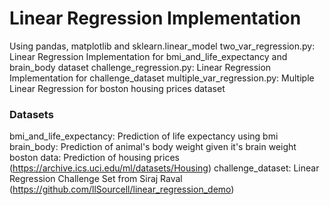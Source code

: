 # Linear Regression Implementation
Using pandas, matplotlib and sklearn.linear_model
two_var_regression.py: Linear Regression Implementation for bmi_and_life_expectancy and brain_body dataset 
challenge_regression.py: Linear Regression Implementation for challenge_dataset
multiple_var_regression.py: Multiple Linear Regression for boston housing prices dataset

### Datasets
bmi_and_life_expectancy: Prediction of life expectancy using bmi
brain_body: Prediction of animal's body weight given it's brain weight
boston data: Prediction of housing prices (https://archive.ics.uci.edu/ml/datasets/Housing)
challenge_dataset: Linear Regression Challenge Set from Siraj Raval (https://github.com/llSourcell/linear_regression_demo)

